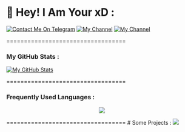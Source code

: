 # 👋 Hey! I Am Your xD :
[![Contact Me On Telegram](https://img.shields.io/badge/Telegram-2CA5E0?style=for-the-badge&logo=telegram&logoColor=white)](https://t.me/xD_Boi) [![My Channel](https://img.shields.io/badge/Channel-2CA5E0?style=for-the-badge&logo=telegram&logoColor=white)](https://t.me/xD_Botsz) [![My Channel](https://img.shields.io/badge/Direct%20Bot-2CA5E0?style=for-the-badge&logo=telegram&logoColor=white)](https://t.me/xD_ContactBot)

==================================
### My GitHub Stats :
[![My GitHub Stats](https://github-readme-stats.vercel.app/api/?username=xD-Botzz&count_private=true&showicons=true&theme=tokyonight)]()

==================================
### Frequently Used Languages :

<p align="center">
<img src="https://github-readme-stats.vercel.app/api/top-langs/?username=xD-Botzz&langs_count=5&theme=tokyonight">
</p>
==================================
# Some Projects :
  
 <a href="https://github.com/xD-Botzz/BotStatus-New"> 
   <img src="https://github-readme-stats.vercel.app/api/pin/?username=xD-Botzz&repo=BotStatus-New&cache_seconds=86400&theme=gotham"> 
 </a>